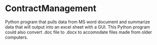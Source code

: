# ContractManagement
Python program that pulls data from MS word document and summarize data that will output into an excel sheet with a GUI. This Python program could also convert .doc file to .docx to accomodate files made from older computers. 
